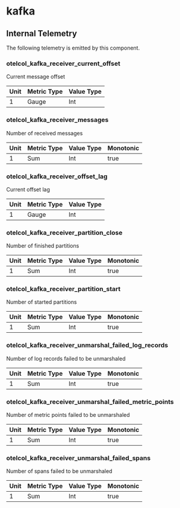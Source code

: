 [comment]: <> (Code generated by mdatagen. DO NOT EDIT.)

# kafka

## Internal Telemetry

The following telemetry is emitted by this component.

### otelcol_kafka_receiver_current_offset

Current message offset

| Unit | Metric Type | Value Type |
| ---- | ----------- | ---------- |
| 1 | Gauge | Int |

### otelcol_kafka_receiver_messages

Number of received messages

| Unit | Metric Type | Value Type | Monotonic |
| ---- | ----------- | ---------- | --------- |
| 1 | Sum | Int | true |

### otelcol_kafka_receiver_offset_lag

Current offset lag

| Unit | Metric Type | Value Type |
| ---- | ----------- | ---------- |
| 1 | Gauge | Int |

### otelcol_kafka_receiver_partition_close

Number of finished partitions

| Unit | Metric Type | Value Type | Monotonic |
| ---- | ----------- | ---------- | --------- |
| 1 | Sum | Int | true |

### otelcol_kafka_receiver_partition_start

Number of started partitions

| Unit | Metric Type | Value Type | Monotonic |
| ---- | ----------- | ---------- | --------- |
| 1 | Sum | Int | true |

### otelcol_kafka_receiver_unmarshal_failed_log_records

Number of log records failed to be unmarshaled

| Unit | Metric Type | Value Type | Monotonic |
| ---- | ----------- | ---------- | --------- |
| 1 | Sum | Int | true |

### otelcol_kafka_receiver_unmarshal_failed_metric_points

Number of metric points failed to be unmarshaled

| Unit | Metric Type | Value Type | Monotonic |
| ---- | ----------- | ---------- | --------- |
| 1 | Sum | Int | true |

### otelcol_kafka_receiver_unmarshal_failed_spans

Number of spans failed to be unmarshaled

| Unit | Metric Type | Value Type | Monotonic |
| ---- | ----------- | ---------- | --------- |
| 1 | Sum | Int | true |
